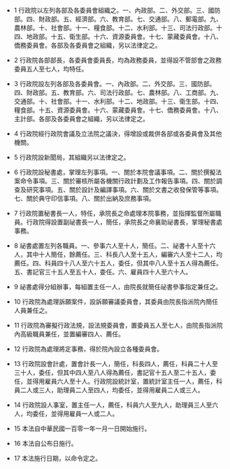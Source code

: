 * 1 行政院以左列各部及各委員會組織之。一、內政部。二、外交部。三、國防部。四、財政部。五、經濟部。六、教育部。七、交通部。八、郵電部。九、農林部。十、社會部。十一、糧食部。十二、水利部。十三、司法行政部。十四、地政部。十五、衛生部。十六、資源委員會。十七、蒙藏委員會。十八、僑務委員會。各部及各委員會之組織，另以法律定之。

* 2 行政院各部部長，各委員會委員長，均為政務委員，並得設不管部會之政務委員五人至七人，均特任。

* 3 行政院設左列各部及各委員會。一、內政部。二、外交部。三、國防部。四、財政部。五、教育部。六、司法行政部。七、農林部。八、工商部。九、交通部。十、社會部。十一、水利部。十二、地政部。十三、衛生部。十四、糧食部。十五、資源委員會。十六、蒙藏委員會。十七、僑務委員會。十八、主計部。各部及各委員會之組織，另以法律定之。

* 4 行政院經行政院會議及立法院之議決，得增設或裁併各部或各委員會及其他機關。

* 5 行政院設新聞局，其組織另以法律定之。

* 6 行政院設秘書處，掌理左列事項。一、關於本院會議事項。二、關於撰擬法案命令事項。三、關於審核所屬各機關行政計劃及工作報告事項。四、關於調查及研究事項。五、關於設計及編譯事項。六、關於文書之收發保管等事項。七、關於典守印信事項。八、關於出納及庶務事項。

* 7 行政院置秘書長一人，特任，承院長之命處理本院事務，並指揮監督所屬職員。行政院得設置副祕書長一人，簡任，承院長之命襄助祕書長，掌理秘書處事務。

* 8 祕書處置左列各職員。一、參事六人至十人，簡任。二、祕書十人至十六人，其中十人簡任，餘薦任。三、科長八人至十五人，編審六人至十二人，均薦任。四、科員四十八人至六十五人，委任，但其中八人至十五人得為薦任。五、書記官三十五人至五十人，委任。六、雇員四十人至六十人。

* 9 祕書處得分組辦事，每組置主任一人，由院長就簡任祕書參事指定兼任之。

* 10 行政院為處理訴願案件，設訴願審議委員會，其委員由院長指派院內簡任人員兼任之。

* 11 行政院為審擬行政法規，設法規委員會，置委員五人至七人，由院長指派院內高級職員兼任，並置編審四人、薦任。

* 12 行政院為處理將定事務，得於院內設立各種委員會。

* 13 行政院設會計處，置會計長一人，簡任，科長四人，薦任，科員二十人至三十人，委任，但其中四人至八人得為薦任，書記官十五人至二十五人，委任，並得用雇員六人至十人。行政院設統計室，置統計室主任一人，薦任，科員二人或三人，助理員二人至四人，均委任，並得用雇員二人或三人。

* 14 行政院設人事室，置主任一人，薦任，科員六人至九人，助理員三人至六人，均委任，並得用雇員一人或二人。

* 15 本法自中華民國一百零一年一月一日開始施行。

* 16 本法自公布日施行。

* 17 本法施行日期，以命令定之。

